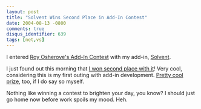 ```yaml
---
layout: post
title: "Solvent Wins Second Place in Add-In Contest"
date: 2004-08-13 -0800
comments: true
disqus_identifier: 639
tags: [net,vs]
---
```

I entered [Roy Osherove's Add-In
Contest](http://dev.magen.com/AddinContest/default.aspx) with my add-in,
[Solvent](/archive/2004/06/25/solvent-power-toys-for-visual-studio-.net.aspx).

 I just found out this morning that [I won second place with
it](http://dev.magen.com/AddinContest/pages/Winners.aspx)! Very cool,
considering this is my first outing with add-in development. [Pretty
cool prize](http://dev.magen.com/AddinContest/pages/Prizes.aspx), too,
if I do say so myself.

 Nothing like winning a contest to brighten your day, you know? I should
just go home now before work spoils my mood. Heh.
